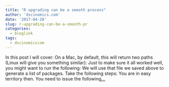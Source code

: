 ```yaml
---
title: "R upgrading can be a smooth process"
author: 'dscinomics.com'
date: '2017-04-28'
slug: r-upgrading-can-be-a-smooth-pr
categories:
  - bloglink
tags:
  - dscinomicscom
---
```


In this post I will cover: On a Mac, by default, this will return two paths (Linux will give you something similar): Just to make sure it all worked well, you might want to run the following: We will use that file we saved above to generate a list of packages. Take the following steps: You are in easy territory then. You need to issue the following[... <i class="fas fa-external-link-alt"></i>](https://dscinomics.com/post/2017-04-28-upgrade-to-r-3-4-0/)

